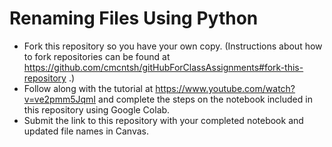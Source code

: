 # Renaming Files Using Python

* Fork this repository so you have your own copy. (Instructions about how to fork repositories can be found at https://github.com/cmcntsh/gitHubForClassAssignments#fork-this-repository .)
* Follow along with the tutorial at https://www.youtube.com/watch?v=ve2pmm5JqmI and complete the steps on the notebook included in this repository using Google Colab.
* Submit the link to this repository with your completed notebook and updated file names in Canvas.
